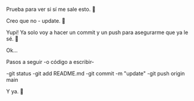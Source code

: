 Prueba para ver si sí me sale esto. 🥸

Creo que no - update. 🥲

Yupi! Ya solo voy a hacer un commit y un push para asegurarme que ya le sé. 🦆


Ok...

Pasos a seguir -o código a escribir-

-git status
-git add README.md
-git commit -m "update"
-git push origin main

Y ya. 🦆